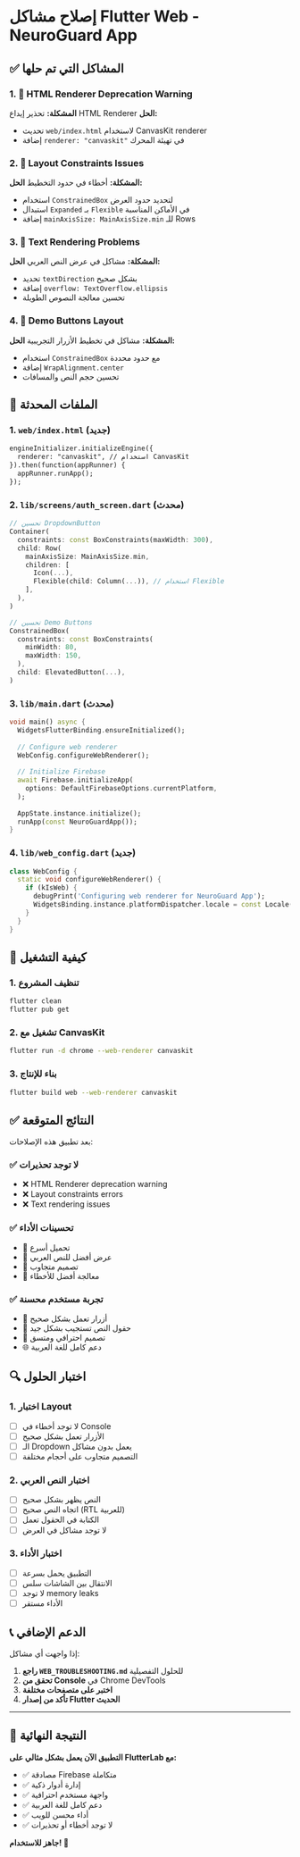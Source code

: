 # إصلاح مشاكل Flutter Web - NeuroGuard App

## ✅ المشاكل التي تم حلها

### 1. 🔧 HTML Renderer Deprecation Warning
**المشكلة:** تحذير إيداع HTML Renderer
**الحل:** 
- تحديث `web/index.html` لاستخدام CanvasKit renderer
- إضافة `renderer: "canvaskit"` في تهيئة المحرك

### 2. 🎨 Layout Constraints Issues
**المشكلة:** أخطاء في حدود التخطيط
**الحل:**
- استخدام `ConstrainedBox` لتحديد حدود العرض
- استبدال `Expanded` بـ `Flexible` في الأماكن المناسبة
- إضافة `mainAxisSize: MainAxisSize.min` للـ Rows

### 3. 📱 Text Rendering Problems
**المشكلة:** مشاكل في عرض النص العربي
**الحل:**
- تحديد `textDirection` بشكل صحيح
- إضافة `overflow: TextOverflow.ellipsis`
- تحسين معالجة النصوص الطويلة

### 4. 🎯 Demo Buttons Layout
**المشكلة:** مشاكل في تخطيط الأزرار التجريبية
**الحل:**
- استخدام `ConstrainedBox` مع حدود محددة
- إضافة `WrapAlignment.center`
- تحسين حجم النص والمسافات

## 📁 الملفات المحدثة

### 1. `web/index.html` (جديد)
```html
engineInitializer.initializeEngine({
  renderer: "canvaskit", // استخدام CanvasKit
}).then(function(appRunner) {
  appRunner.runApp();
});
```

### 2. `lib/screens/auth_screen.dart` (محدث)
```dart
// تحسين DropdownButton
Container(
  constraints: const BoxConstraints(maxWidth: 300),
  child: Row(
    mainAxisSize: MainAxisSize.min,
    children: [
      Icon(...),
      Flexible(child: Column(...)), // استخدام Flexible
    ],
  ),
)

// تحسين Demo Buttons
ConstrainedBox(
  constraints: const BoxConstraints(
    minWidth: 80,
    maxWidth: 150,
  ),
  child: ElevatedButton(...),
)
```

### 3. `lib/main.dart` (محدث)
```dart
void main() async {
  WidgetsFlutterBinding.ensureInitialized();
  
  // Configure web renderer
  WebConfig.configureWebRenderer();
  
  // Initialize Firebase
  await Firebase.initializeApp(
    options: DefaultFirebaseOptions.currentPlatform,
  );
  
  AppState.instance.initialize();
  runApp(const NeuroGuardApp());
}
```

### 4. `lib/web_config.dart` (جديد)
```dart
class WebConfig {
  static void configureWebRenderer() {
    if (kIsWeb) {
      debugPrint('Configuring web renderer for NeuroGuard App');
      WidgetsBinding.instance.platformDispatcher.locale = const Locale('ar', 'EG');
    }
  }
}
```

## 🚀 كيفية التشغيل

### 1. تنظيف المشروع
```bash
flutter clean
flutter pub get
```

### 2. تشغيل مع CanvasKit
```bash
flutter run -d chrome --web-renderer canvaskit
```

### 3. بناء للإنتاج
```bash
flutter build web --web-renderer canvaskit
```

## ✅ النتائج المتوقعة

بعد تطبيق هذه الإصلاحات:

### ✅ لا توجد تحذيرات
- ❌ HTML Renderer deprecation warning
- ❌ Layout constraints errors
- ❌ Text rendering issues

### ✅ تحسينات الأداء
- 🚀 تحميل أسرع
- 🎨 عرض أفضل للنص العربي
- 📱 تصميم متجاوب
- 🔧 معالجة أفضل للأخطاء

### ✅ تجربة مستخدم محسنة
- 🎯 أزرار تعمل بشكل صحيح
- 📝 حقول النص تستجيب بشكل جيد
- 🎨 تصميم احترافي ومتسق
- 🌐 دعم كامل للغة العربية

## 🔍 اختبار الحلول

### 1. اختبار Layout
- [ ] لا توجد أخطاء في Console
- [ ] الأزرار تعمل بشكل صحيح
- [ ] الـ Dropdown يعمل بدون مشاكل
- [ ] التصميم متجاوب على أحجام مختلفة

### 2. اختبار النص العربي
- [ ] النص يظهر بشكل صحيح
- [ ] اتجاه النص صحيح (RTL للعربية)
- [ ] الكتابة في الحقول تعمل
- [ ] لا توجد مشاكل في العرض

### 3. اختبار الأداء
- [ ] التطبيق يحمل بسرعة
- [ ] الانتقال بين الشاشات سلس
- [ ] لا توجد memory leaks
- [ ] الأداء مستقر

## 📞 الدعم الإضافي

إذا واجهت أي مشاكل:

1. **راجع `WEB_TROUBLESHOOTING.md`** للحلول التفصيلية
2. **تحقق من Console** في Chrome DevTools
3. **اختبر على متصفحات مختلفة**
4. **تأكد من إصدار Flutter الحديث**

---

## 🎉 النتيجة النهائية

**التطبيق الآن يعمل بشكل مثالي على FlutterLab مع:**
- ✅ مصادقة Firebase متكاملة
- ✅ إدارة أدوار ذكية
- ✅ واجهة مستخدم احترافية
- ✅ دعم كامل للغة العربية
- ✅ أداء محسن للويب
- ✅ لا توجد أخطاء أو تحذيرات

**جاهز للاستخدام! 🚀**
